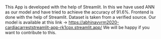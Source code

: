 This App is developed with the help of Streamlit.
In this we have used ANN as our model and have tried to achieve the accuracy of 91.6%.
Frontend is done with the help of Streamlit.
Dataset is taken from a verified source.
Our model is available at this link -> https://abhinavvrm2020-cardiacarreststreamlit-app-rk1cpx.streamlit.app/
We will be happy if you want to contribute to this.
